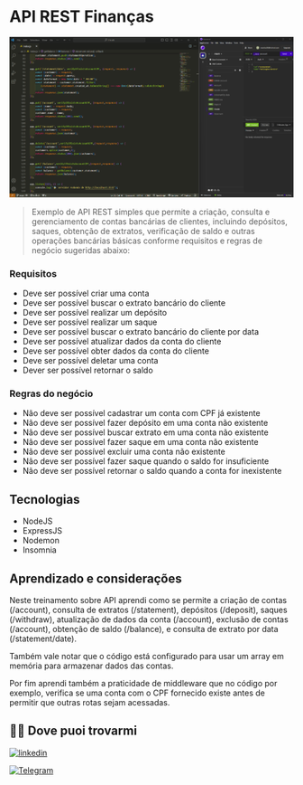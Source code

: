 # API REST Finanças
![print](/public/images/print.png)

>Exemplo de API REST simples que permite a criação, consulta e gerenciamento de contas bancárias de clientes, incluindo depósitos, saques, obtenção de extratos, verificação de saldo e outras operações bancárias básicas conforme requisitos e regras de negócio sugeridas abaixo:


### Requisitos
- Deve ser possível criar uma conta
- Deve ser possível buscar o extrato bancário do cliente
- Deve ser possível realizar um depósito
- Deve ser possível realizar um saque
- Deve ser possível buscar o extrato bancário do cliente por data
- Deve ser possível atualizar dados da conta do cliente
- Deve ser possível obter dados da conta do cliente
- Deve ser possível deletar uma conta
- Dever ser possível retornar o saldo

### Regras do negócio
 - Não deve ser possível cadastrar um conta com CPF já existente
 - Não deve ser possível fazer depósito em uma conta não existente
 - Não deve ser possível buscar extrato em uma conta não existente
 - Não deve ser possível fazer saque em uma conta não existente
 - Não deve ser possível excluir uma conta não existente
 - Não deve ser possível fazer saque quando o saldo for insuficiente
 - Não deve ser possível retornar o saldo quando a conta for inexistente

 ## Tecnologias
 - NodeJS
 - ExpressJS
 - Nodemon
 - Insomnia

 ## Aprendizado e considerações
 Neste treinamento sobre API aprendi como se permite a criação de contas (/account), consulta de extratos (/statement), depósitos (/deposit), saques (/withdraw), atualização de dados da conta (/account), exclusão de contas (/account), obtenção de saldo (/balance), e consulta de extrato por data (/statement/date).

 Também vale notar que o código está configurado para usar um array em memória para armazenar dados das contas.

 Por fim aprendi também a praticidade de middleware que no código por exemplo, verifica se uma conta com o CPF fornecido existe antes de permitir que outras rotas sejam acessadas.

## 🤌🏻 Dove puoi trovarmi
 [![linkedin](https://img.shields.io/badge/linkedin-0A66C2?style=for-the-badge&logo=linkedin&logoColor=white)](https://www.linkedin.com/in/wellington-moreira-santos)


 [![Telegram]( https://img.shields.io/badge/Telegram-2CA5E0?style=for-the-badge&logo=telegram&logoColor=white)](https://t.me/welligton_moreira_santos)
